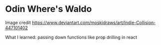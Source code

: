 # Odin Where's Waldo

Image credit
https://www.deviantart.com/moskidraws/art/Indie-Collision-447101402

What I learned:
passing down functions like prop drilling in react
